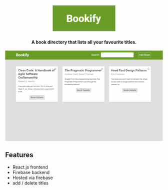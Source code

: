 <h1 align="center">
  <br>
  <a href="https://bookify-5db44.web.app/"><img src="./src/assets/bookify-logo.PNG" alt="Bookify" width="200"></a>
</h1>

<h4 align="center">A book directory that lists all your favourite titles.</h4>

![GIF demo](./src/assets/bookify.gif)


## Features

* React.js frontend
* Firebase backend 
* Hosted via firebase
* add / delete titles


